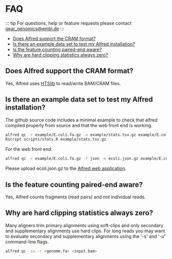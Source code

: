 # FAQ

::: tip
For questions, help or feature requests please contact gear_genomics@embl.de
:::

- [Does Alfred support the CRAM format?](#does-alfred-support-the-cram-format)
- [Is there an example data set to test my Alfred installation?](#is-there-an-example-data-set-to-test-my-alfred-installation)
- [Is the feature counting paired-end aware?](#is-the-feature-counting-paired-end-aware)
- [Why are hard clipping statistics always zero?](#why-are-hard-clipping-statistics-always-zero)

## Does Alfred support the CRAM format?

Yes, Alfred uses [HTSlib](https://github.com/samtools/htslib) to read/write BAM/CRAM files.

## Is there an example data set to test my Alfred installation?

The github source code includes a minimal example to check that alfred compiled properly from source and that the web front end is working.

```bash
alfred qc -r example/E.coli.fa.gz -o example/stats.tsv.gz example/E.coli.cram
Rscript scripts/stats.R example/stats.tsv.gz
```

For the web front end.

```bash
alfred qc -r example/E.coli.fa.gz -f json -o ecoli.json.gz example/E.coli.cram
```

Please upload ecoli.json.gz to the [Alfred web application](https://gear.embl.de/alfred).

## Is the feature counting paired-end aware?

Yes, Alfred counts fragments (read pairs) and not individual reads.

## Why are hard clipping statistics always zero?

Many aligners trim primary alignments using soft-clips and only secondary and supplementary alignments use hard clips. For long reads you may want to evaluate secondary and supplementary alignments using the '-s' and '-u' command-line flags.

```bash
alfred qc -su -r <genome.fa> <input.bam>
```
